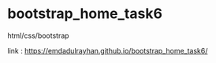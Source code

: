 # bootstrap_home_task6
html/css/bootstrap

link : https://emdadulrayhan.github.io/bootstrap_home_task6/
